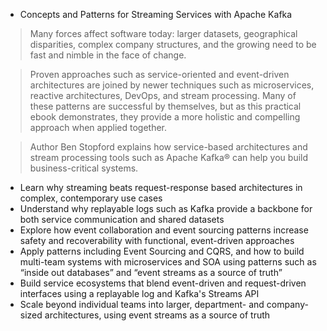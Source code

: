 * Concepts and Patterns for Streaming Services with Apache Kafka

> Many forces affect software today: larger datasets, geographical disparities, complex company structures, and the growing need to be fast and nimble in the face of change.

> Proven approaches such as service-oriented and event-driven architectures are joined by newer techniques such as microservices, reactive architectures, DevOps, and stream processing. Many of these patterns are successful by themselves, but as this practical ebook demonstrates, they provide a more holistic and compelling approach when applied together.

> Author Ben Stopford explains how service-based architectures and stream processing tools such as Apache Kafka® can help you build business-critical systems.


* Learn why streaming beats request-response based architectures in complex, contemporary use cases
* Understand why replayable logs such as Kafka provide a backbone for both service communication and shared datasets
* Explore how event collaboration and event sourcing patterns increase safety and recoverability with functional, event-driven approaches
* Apply patterns including Event Sourcing and CQRS, and how to build multi-team systems with microservices and SOA using patterns such as “inside out databases” and “event streams as a source of truth”
* Build service ecosystems that blend event-driven and request-driven interfaces using a replayable log and Kafka's Streams API
* Scale beyond individual teams into larger, department- and company-sized architectures, using event streams as a source of truth
